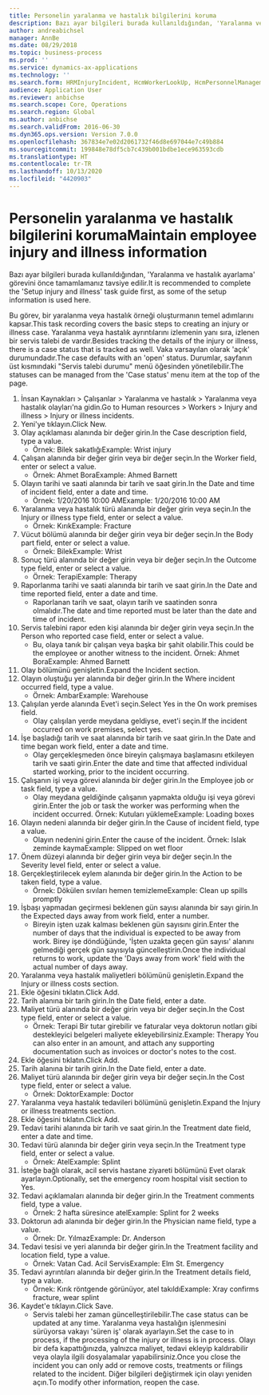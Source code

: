 ```yaml
---
title: Personelin yaralanma ve hastalık bilgilerini koruma
description: Bazı ayar bilgileri burada kullanıldığından, 'Yaralanma ve hastalık ayarlama' görevini önce tamamlamanız tavsiye edilir.
author: andreabichsel
manager: AnnBe
ms.date: 08/29/2018
ms.topic: business-process
ms.prod: ''
ms.service: dynamics-ax-applications
ms.technology: ''
ms.search.form: HRMInjuryIncident, HcmWorkerLookUp, HcmPersonnelManagementWorkspace
audience: Application User
ms.reviewer: anbichse
ms.search.scope: Core, Operations
ms.search.region: Global
ms.author: anbichse
ms.search.validFrom: 2016-06-30
ms.dyn365.ops.version: Version 7.0.0
ms.openlocfilehash: 367834e7e02d2061732f46d8e697044e7c49b884
ms.sourcegitcommit: 199848e78df5cb7c439b001bdbe1ece963593cdb
ms.translationtype: HT
ms.contentlocale: tr-TR
ms.lasthandoff: 10/13/2020
ms.locfileid: "4420903"
---
```

# <a name="maintain-employee-injury-and-illness-information"></a><span data-ttu-id="93310-103">Personelin yaralanma ve hastalık bilgilerini koruma</span><span class="sxs-lookup"><span data-stu-id="93310-103">Maintain employee injury and illness information</span></span>



<span data-ttu-id="93310-104">Bazı ayar bilgileri burada kullanıldığından, 'Yaralanma ve hastalık ayarlama' görevini önce tamamlamanız tavsiye edilir.</span><span class="sxs-lookup"><span data-stu-id="93310-104">It is recommended to complete the 'Setup injury and illness' task guide first, as some of the setup information is used here.</span></span> 



<span data-ttu-id="93310-105">Bu görev, bir yaralanma veya hastalık örneği oluşturmanın temel adımlarını kapsar.</span><span class="sxs-lookup"><span data-stu-id="93310-105">This task recording covers the basic steps to creating an injury or illness case.</span></span> <span data-ttu-id="93310-106">Yaralanma veya hastalık ayrıntılarını izlemenin yanı sıra, izlenen bir servis talebi de vardır.</span><span class="sxs-lookup"><span data-stu-id="93310-106">Besides tracking the details of the injury or illness, there is a case status that is tracked as well.</span></span>  <span data-ttu-id="93310-107">Vaka varsayılan olarak 'açık' durumundadır.</span><span class="sxs-lookup"><span data-stu-id="93310-107">The case defaults with an 'open' status.</span></span>  <span data-ttu-id="93310-108">Durumlar, sayfanın üst kısmındaki "Servis talebi durumu" menü öğesinden yönetilebilir.</span><span class="sxs-lookup"><span data-stu-id="93310-108">The statuses can be managed from the 'Case status' menu item at the top of the page.</span></span>

1. <span data-ttu-id="93310-109">İnsan Kaynakları > Çalışanlar > Yaralanma ve hastalık > Yaralanma veya hastalık olayları'na gidin.</span><span class="sxs-lookup"><span data-stu-id="93310-109">Go to Human resources > Workers > Injury and illness > Injury or illness incidents.</span></span>
2. <span data-ttu-id="93310-110">Yeni'ye tıklayın.</span><span class="sxs-lookup"><span data-stu-id="93310-110">Click New.</span></span>
3. <span data-ttu-id="93310-111">Olay açıklaması alanında bir değer girin.</span><span class="sxs-lookup"><span data-stu-id="93310-111">In the Case description field, type a value.</span></span>
    * <span data-ttu-id="93310-112">Örnek: Bilek sakatlığı</span><span class="sxs-lookup"><span data-stu-id="93310-112">Example:  Wrist injury</span></span>  
4. <span data-ttu-id="93310-113">Çalışan alanında bir değer girin veya bir değer seçin.</span><span class="sxs-lookup"><span data-stu-id="93310-113">In the Worker field, enter or select a value.</span></span>
    * <span data-ttu-id="93310-114">Örnek: Ahmet Bora</span><span class="sxs-lookup"><span data-stu-id="93310-114">Example: Ahmed Barnett</span></span>  
5. <span data-ttu-id="93310-115">Olayın tarihi ve saati alanında bir tarih ve saat girin.</span><span class="sxs-lookup"><span data-stu-id="93310-115">In the Date and time of incident field, enter a date and time.</span></span>
    * <span data-ttu-id="93310-116">Örnek: 1/20/2016 10:00 AM</span><span class="sxs-lookup"><span data-stu-id="93310-116">Example:  1/20/2016 10:00 AM</span></span>  
6. <span data-ttu-id="93310-117">Yaralanma veya hastalık türü alanında bir değer girin veya seçin.</span><span class="sxs-lookup"><span data-stu-id="93310-117">In the Injury or illness type field, enter or select a value.</span></span>
    * <span data-ttu-id="93310-118">Örnek: Kırık</span><span class="sxs-lookup"><span data-stu-id="93310-118">Example:  Fracture</span></span>  
7. <span data-ttu-id="93310-119">Vücut bölümü alanında bir değer girin veya bir değer seçin.</span><span class="sxs-lookup"><span data-stu-id="93310-119">In the Body part field, enter or select a value.</span></span>
    * <span data-ttu-id="93310-120">Örnek: Bilek</span><span class="sxs-lookup"><span data-stu-id="93310-120">Example:  Wrist</span></span>  
8. <span data-ttu-id="93310-121">Sonuç türü alanında bir değer girin veya bir değer seçin.</span><span class="sxs-lookup"><span data-stu-id="93310-121">In the Outcome type field, enter or select a value.</span></span>
    * <span data-ttu-id="93310-122">Örnek: Terapi</span><span class="sxs-lookup"><span data-stu-id="93310-122">Example:  Therapy</span></span>  
9. <span data-ttu-id="93310-123">Raporlanma tarihi ve saati alanında bir tarih ve saat girin.</span><span class="sxs-lookup"><span data-stu-id="93310-123">In the Date and time reported field, enter a date and time.</span></span>
    * <span data-ttu-id="93310-124">Raporlanan tarih ve saat, olayın tarih ve saatinden sonra olmalıdır.</span><span class="sxs-lookup"><span data-stu-id="93310-124">The date and time reported must be later than the date and time of incident.</span></span>  
10. <span data-ttu-id="93310-125">Servis talebini rapor eden kişi alanında bir değer girin veya seçin.</span><span class="sxs-lookup"><span data-stu-id="93310-125">In the Person who reported case field, enter or select a value.</span></span>
    * <span data-ttu-id="93310-126">Bu, olaya tanık bir çalışan veya başka bir şahit olabilir.</span><span class="sxs-lookup"><span data-stu-id="93310-126">This could be the employee or another witness to the incident.</span></span>  <span data-ttu-id="93310-127">Örnek: Ahmet Bora</span><span class="sxs-lookup"><span data-stu-id="93310-127">Example: Ahmed Barnett</span></span>  
11. <span data-ttu-id="93310-128">Olay bölümünü genişletin.</span><span class="sxs-lookup"><span data-stu-id="93310-128">Expand the Incident section.</span></span>
12. <span data-ttu-id="93310-129">Olayın oluştuğu yer alanında bir değer girin.</span><span class="sxs-lookup"><span data-stu-id="93310-129">In the Where incident occurred field, type a value.</span></span>
    * <span data-ttu-id="93310-130">Örnek: Ambar</span><span class="sxs-lookup"><span data-stu-id="93310-130">Example:  Warehouse</span></span>  
13. <span data-ttu-id="93310-131">Çalışılan yerde alanında Evet'i seçin.</span><span class="sxs-lookup"><span data-stu-id="93310-131">Select Yes in the On work premises field.</span></span>
    * <span data-ttu-id="93310-132">Olay çalışılan yerde meydana geldiyse, evet'i seçin.</span><span class="sxs-lookup"><span data-stu-id="93310-132">If the incident occurred on work premises, select yes.</span></span>  
14. <span data-ttu-id="93310-133">İşe başladığı tarih ve saat alanında bir tarih ve saat girin.</span><span class="sxs-lookup"><span data-stu-id="93310-133">In the Date and time began work field, enter a date and time.</span></span>
    * <span data-ttu-id="93310-134">Olay gerçekleşmeden önce bireyin çalışmaya başlamasını etkileyen tarih ve saati girin.</span><span class="sxs-lookup"><span data-stu-id="93310-134">Enter the date and time that affected individual started working, prior to the incident occurring.</span></span>  
15. <span data-ttu-id="93310-135">Çalışanın işi veya görevi alanında bir değer girin.</span><span class="sxs-lookup"><span data-stu-id="93310-135">In the Employee job or task field, type a value.</span></span>
    * <span data-ttu-id="93310-136">Olay meydana geldiğinde çalışanın yapmakta olduğu işi veya görevi girin.</span><span class="sxs-lookup"><span data-stu-id="93310-136">Enter the job or task the worker was performing when the incident occurred.</span></span>  <span data-ttu-id="93310-137">Örnek: Kutuları yükleme</span><span class="sxs-lookup"><span data-stu-id="93310-137">Example:  Loading boxes</span></span>  
16. <span data-ttu-id="93310-138">Olayın nedeni alanında bir değer girin.</span><span class="sxs-lookup"><span data-stu-id="93310-138">In the Cause of incident field, type a value.</span></span>
    * <span data-ttu-id="93310-139">Olayın nedenini girin.</span><span class="sxs-lookup"><span data-stu-id="93310-139">Enter the cause of the incident.</span></span>  <span data-ttu-id="93310-140">Örnek: Islak zeminde kayma</span><span class="sxs-lookup"><span data-stu-id="93310-140">Example:  Slipped on wet floor</span></span>  
17. <span data-ttu-id="93310-141">Önem düzeyi alanında bir değer girin veya bir değer seçin.</span><span class="sxs-lookup"><span data-stu-id="93310-141">In the Severity level field, enter or select a value.</span></span>
18. <span data-ttu-id="93310-142">Gerçekleştirilecek eylem alanında bir değer girin.</span><span class="sxs-lookup"><span data-stu-id="93310-142">In the Action to be taken field, type a value.</span></span>
    * <span data-ttu-id="93310-143">Örnek: Dökülen sıvıları hemen temizleme</span><span class="sxs-lookup"><span data-stu-id="93310-143">Example:  Clean up spills promptly</span></span>  
19. <span data-ttu-id="93310-144">İşbaşı yapmadan geçirmesi beklenen gün sayısı alanında bir sayı girin.</span><span class="sxs-lookup"><span data-stu-id="93310-144">In the Expected days away from work field, enter a number.</span></span>
    * <span data-ttu-id="93310-145">Bireyin işten uzak kalması beklenen gün sayısını girin.</span><span class="sxs-lookup"><span data-stu-id="93310-145">Enter the number of days that the individual is expected to be away from work.</span></span>  <span data-ttu-id="93310-146">Birey işe döndüğünde, 'İşten uzakta geçen gün sayısı' alanını gelmediği gerçek gün sayısıyla güncelleştirin.</span><span class="sxs-lookup"><span data-stu-id="93310-146">Once the individual returns to work, update the 'Days away from work' field with the actual number of days away.</span></span>  
20. <span data-ttu-id="93310-147">Yaralanma veya hastalık maliyetleri bölümünü genişletin.</span><span class="sxs-lookup"><span data-stu-id="93310-147">Expand the Injury or illness costs section.</span></span>
21. <span data-ttu-id="93310-148">Ekle öğesini tıklatın.</span><span class="sxs-lookup"><span data-stu-id="93310-148">Click Add.</span></span>
22. <span data-ttu-id="93310-149">Tarih alanına bir tarih girin.</span><span class="sxs-lookup"><span data-stu-id="93310-149">In the Date field, enter a date.</span></span>
23. <span data-ttu-id="93310-150">Maliyet türü alanında bir değer girin veya bir değer seçin.</span><span class="sxs-lookup"><span data-stu-id="93310-150">In the Cost type field, enter or select a value.</span></span>
    * <span data-ttu-id="93310-151">Örnek:  Terapi    Bir tutar girebilir ve faturalar veya doktorun notları gibi destekleyici belgeleri maliyete ekleyebilirsiniz.</span><span class="sxs-lookup"><span data-stu-id="93310-151">Example:  Therapy    You can also enter in an amount, and attach any supporting documentation such as invoices or doctor's notes to the cost.</span></span>  
24. <span data-ttu-id="93310-152">Ekle öğesini tıklatın.</span><span class="sxs-lookup"><span data-stu-id="93310-152">Click Add.</span></span>
25. <span data-ttu-id="93310-153">Tarih alanına bir tarih girin.</span><span class="sxs-lookup"><span data-stu-id="93310-153">In the Date field, enter a date.</span></span>
26. <span data-ttu-id="93310-154">Maliyet türü alanında bir değer girin veya bir değer seçin.</span><span class="sxs-lookup"><span data-stu-id="93310-154">In the Cost type field, enter or select a value.</span></span>
    * <span data-ttu-id="93310-155">Örnek: Doktor</span><span class="sxs-lookup"><span data-stu-id="93310-155">Example: Doctor</span></span>  
27. <span data-ttu-id="93310-156">Yaralanma veya hastalık tedavileri bölümünü genişletin.</span><span class="sxs-lookup"><span data-stu-id="93310-156">Expand the Injury or illness treatments section.</span></span>
28. <span data-ttu-id="93310-157">Ekle öğesini tıklatın.</span><span class="sxs-lookup"><span data-stu-id="93310-157">Click Add.</span></span>
29. <span data-ttu-id="93310-158">Tedavi tarihi alanında bir tarih ve saat girin.</span><span class="sxs-lookup"><span data-stu-id="93310-158">In the Treatment date field, enter a date and time.</span></span>
30. <span data-ttu-id="93310-159">Tedavi türü alanında bir değer girin veya seçin.</span><span class="sxs-lookup"><span data-stu-id="93310-159">In the Treatment type field, enter or select a value.</span></span>
    * <span data-ttu-id="93310-160">Örnek: Atel</span><span class="sxs-lookup"><span data-stu-id="93310-160">Example:  Splint</span></span>  
31. <span data-ttu-id="93310-161">İsteğe bağlı olarak, acil servis hastane ziyareti bölümünü Evet olarak ayarlayın.</span><span class="sxs-lookup"><span data-stu-id="93310-161">Optionally, set the emergency room hospital visit section to Yes.</span></span>
32. <span data-ttu-id="93310-162">Tedavi açıklamaları alanında bir değer girin.</span><span class="sxs-lookup"><span data-stu-id="93310-162">In the Treatment comments field, type a value.</span></span>
    * <span data-ttu-id="93310-163">Örnek: 2 hafta süresince atel</span><span class="sxs-lookup"><span data-stu-id="93310-163">Example:  Splint for 2 weeks</span></span>  
33. <span data-ttu-id="93310-164">Doktorun adı alanında bir değer girin.</span><span class="sxs-lookup"><span data-stu-id="93310-164">In the Physician name field, type a value.</span></span>
    * <span data-ttu-id="93310-165">Örnek: Dr. Yılmaz</span><span class="sxs-lookup"><span data-stu-id="93310-165">Example:  Dr. Anderson</span></span>  
34. <span data-ttu-id="93310-166">Tedavi tesisi ve yeri alanında bir değer girin.</span><span class="sxs-lookup"><span data-stu-id="93310-166">In the Treatment facility and location field, type a value.</span></span>
    * <span data-ttu-id="93310-167">Örnek: Vatan Cad. Acil Servis</span><span class="sxs-lookup"><span data-stu-id="93310-167">Example:  Elm St. Emergency</span></span>  
35. <span data-ttu-id="93310-168">Tedavi ayrıntıları alanında bir değer girin.</span><span class="sxs-lookup"><span data-stu-id="93310-168">In the Treatment details field, type a value.</span></span>
    * <span data-ttu-id="93310-169">Örnek: Kırık röntgende görünüyor, atel takıldı</span><span class="sxs-lookup"><span data-stu-id="93310-169">Example:  Xray confirms fracture, wear splint</span></span>  
36. <span data-ttu-id="93310-170">Kaydet'e tıklayın.</span><span class="sxs-lookup"><span data-stu-id="93310-170">Click Save.</span></span>
    * <span data-ttu-id="93310-171">Servis talebi her zaman güncelleştirilebilir.</span><span class="sxs-lookup"><span data-stu-id="93310-171">The case status can be updated at any time.</span></span>  <span data-ttu-id="93310-172">Yaralanma veya hastalığın işlenmesini sürüyorsa vakayı 'süren iş' olarak ayarlayın.</span><span class="sxs-lookup"><span data-stu-id="93310-172">Set the case to in process, if the processing of the injury or illness is in process.</span></span>  <span data-ttu-id="93310-173">Olayı bir defa kapattığınızda, yalnızca maliyet, tedavi ekleyip kaldırabilir veya olayla ilgili dosyalamalar yapabilirsiniz.</span><span class="sxs-lookup"><span data-stu-id="93310-173">Once you close the incident you can only add or remove costs, treatments or filings related to the incident.</span></span>  <span data-ttu-id="93310-174">Diğer bilgileri değiştirmek için olayı yeniden açın.</span><span class="sxs-lookup"><span data-stu-id="93310-174">To modify other information, reopen the case.</span></span>  

